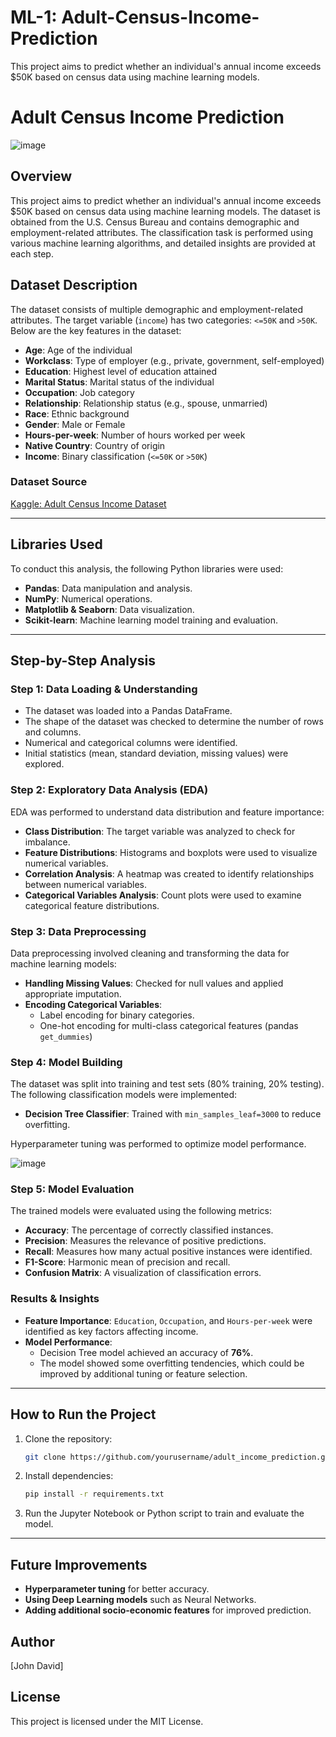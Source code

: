 # ML-1: Adult-Census-Income-Prediction
This project aims to predict whether an individual's annual income exceeds $50K based on census data using machine learning models. 

# Adult Census Income Prediction

![image](https://github.com/user-attachments/assets/57c95162-c710-40ef-b9fe-30f4bc6a08fb)

## Overview
This project aims to predict whether an individual's annual income exceeds $50K based on census data using machine learning models. The dataset is obtained from the U.S. Census Bureau and contains demographic and employment-related attributes. The classification task is performed using various machine learning algorithms, and detailed insights are provided at each step.

## Dataset Description
The dataset consists of multiple demographic and employment-related attributes. The target variable (`income`) has two categories: `<=50K` and `>50K`. Below are the key features in the dataset:

- **Age**: Age of the individual
- **Workclass**: Type of employer (e.g., private, government, self-employed)
- **Education**: Highest level of education attained
- **Marital Status**: Marital status of the individual
- **Occupation**: Job category
- **Relationship**: Relationship status (e.g., spouse, unmarried)
- **Race**: Ethnic background
- **Gender**: Male or Female
- **Hours-per-week**: Number of hours worked per week
- **Native Country**: Country of origin
- **Income**: Binary classification (`<=50K` or `>50K`)

### Dataset Source
[Kaggle: Adult Census Income Dataset](https://www.kaggle.com/datasets/lovishbansal123/adult-census-income)

---

## Libraries Used
To conduct this analysis, the following Python libraries were used:

- **Pandas**: Data manipulation and analysis.
- **NumPy**: Numerical operations.
- **Matplotlib & Seaborn**: Data visualization.
- **Scikit-learn**: Machine learning model training and evaluation.

---

## Step-by-Step Analysis

### Step 1: Data Loading & Understanding
- The dataset was loaded into a Pandas DataFrame.
- The shape of the dataset was checked to determine the number of rows and columns.
- Numerical and categorical columns were identified.
- Initial statistics (mean, standard deviation, missing values) were explored.

### Step 2: Exploratory Data Analysis (EDA)
EDA was performed to understand data distribution and feature importance:

- **Class Distribution**: The target variable was analyzed to check for imbalance.
- **Feature Distributions**: Histograms and boxplots were used to visualize numerical variables.
- **Correlation Analysis**: A heatmap was created to identify relationships between numerical variables.
- **Categorical Variables Analysis**: Count plots were used to examine categorical feature distributions.

### Step 3: Data Preprocessing
Data preprocessing involved cleaning and transforming the data for machine learning models:

- **Handling Missing Values**: Checked for null values and applied appropriate imputation.
- **Encoding Categorical Variables**:
  - Label encoding for binary categories.
  - One-hot encoding for multi-class categorical features (pandas `get_dummies`)

### Step 4: Model Building
The dataset was split into training and test sets (80% training, 20% testing). The following classification models were implemented:

- **Decision Tree Classifier**: Trained with `min_samples_leaf=3000` to reduce overfitting.

Hyperparameter tuning was performed to optimize model performance.

![image](https://github.com/user-attachments/assets/ff066469-935c-4b2e-aeb9-d2a5d4d9fc08)


### Step 5: Model Evaluation
The trained models were evaluated using the following metrics:

- **Accuracy**: The percentage of correctly classified instances.
- **Precision**: Measures the relevance of positive predictions.
- **Recall**: Measures how many actual positive instances were identified.
- **F1-Score**: Harmonic mean of precision and recall.
- **Confusion Matrix**: A visualization of classification errors.

### Results & Insights
- **Feature Importance**: `Education`, `Occupation`, and `Hours-per-week` were identified as key factors affecting income.
- **Model Performance**:
  - Decision Tree model achieved an accuracy of **76%**.
  - The model showed some overfitting tendencies, which could be improved by additional tuning or feature selection.

---

## How to Run the Project
1. Clone the repository:
   ```bash
   git clone https://github.com/yourusername/adult_income_prediction.git
   ```
2. Install dependencies:
   ```bash
   pip install -r requirements.txt
   ```
3. Run the Jupyter Notebook or Python script to train and evaluate the model.

---

## Future Improvements
- **Hyperparameter tuning** for better accuracy.
- **Using Deep Learning models** such as Neural Networks.
- **Adding additional socio-economic features** for improved prediction.

## Author
[John David]

## License
This project is licensed under the MIT License.
